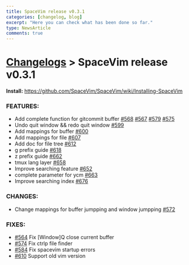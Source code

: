 ```yaml
---
title: SpaceVim release v0.3.1
categories: [changelog, blog]
excerpt: "Here you can check what has been done so far."
type: NewsArticle
comments: true
---
```


# [Changelogs](https://spacevim.org/development#changelog) > SpaceVim release v0.3.1

**Install:**  https://github.com/SpaceVim/SpaceVim/wiki/Installing-SpaceVim

### FEATURES:

- Add complete function for gitcommit buffer [#568](https://github.com/SpaceVim/SpaceVim/pull/#568) [#567](https://github.com/SpaceVim/SpaceVim/pull/#567) [#579](https://github.com/SpaceVim/SpaceVim/pull/#579) [#575](https://github.com/SpaceVim/SpaceVim/pull/#575) 
- Undo quit window && redo quit window [#599](https://github.com/SpaceVim/SpaceVim/pull/#599) 
- Add mappings for buffer [#600](https://github.com/SpaceVim/SpaceVim/pull/#600) 
- Add mappings for file [#607](https://github.com/SpaceVim/SpaceVim/pull/#607) 
- Add doc for file tree [#612](https://github.com/SpaceVim/SpaceVim/pull/#612) 
- g prefix guide [#618](https://github.com/SpaceVim/SpaceVim/pull/#618) 
- z prefix guide [#662](https://github.com/SpaceVim/SpaceVim/pull/#662) 
- tmux lang layer [#658](https://github.com/SpaceVim/SpaceVim/pull/#658) 
- Improve searching feature [#652](https://github.com/SpaceVim/SpaceVim/pull/#652) 
- complete parameter for ycm [#663](https://github.com/SpaceVim/SpaceVim/pull/#663) 
- Improve searching index [#676](https://github.com/SpaceVim/SpaceVim/pull/#676) 


### CHANGES:

- Change mappings for buffer jumpping and window jumpping [#572](https://github.com/SpaceVim/SpaceVim/pull/#572) 

### FIXES:

- [#564](https://github.com/SpaceVim/SpaceVim/pull/#564) Fix [Window]Q close current buffer
- [#574](https://github.com/SpaceVim/SpaceVim/pull/#574) Fix ctrlp file finder
- [#584](https://github.com/SpaceVim/SpaceVim/pull/#584) Fix spacevim startup errors
- [#610](https://github.com/SpaceVim/SpaceVim/pull/#610) Support old vim version


